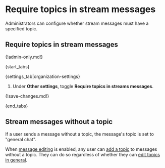 # Require topics in stream messages

Administrators can configure whether stream messages must have a
specified topic.

## Require topics in stream messages

{!admin-only.md!}

{start_tabs}

{settings_tab|organization-settings}

1. Under **Other settings**, toggle
   **Require topics in streams messages**.

{!save-changes.md!}

{end_tabs}

## Stream messages without a topic

If a user sends a message without a topic, the message's topic is
set to "general chat".

When [message editing](/help/configure-message-editing-and-deletion)
is enabled, any user can [add a topic](/help/rename-a-topic)
to messages without a topic. They can do so regardless of whether
they can [edit topics in general](/help/configure-who-can-edit-topics).
